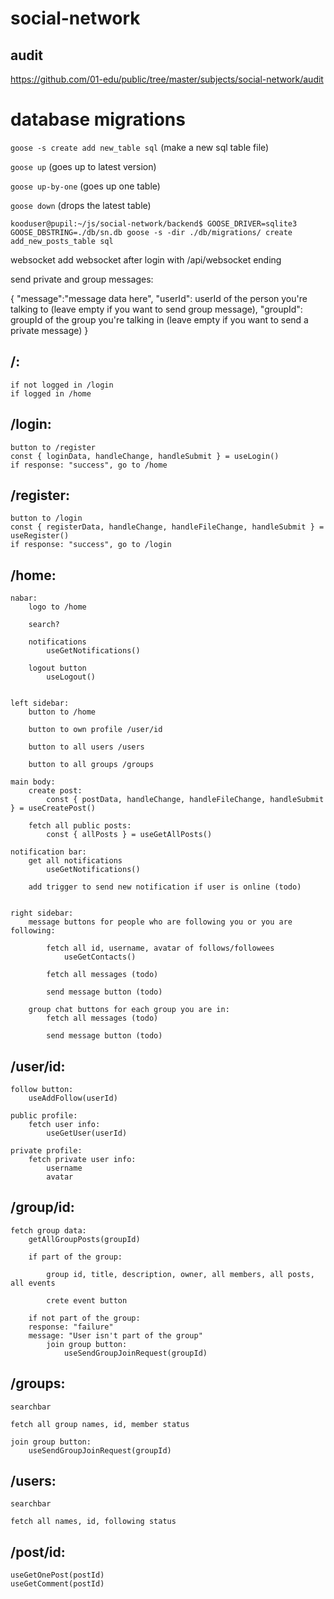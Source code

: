 # social-network

## audit
https://github.com/01-edu/public/tree/master/subjects/social-network/audit

# database migrations

``goose -s create add new_table sql`` (make a new sql table file)

``goose up`` (goes up to latest version)

``goose up-by-one`` (goes up one table)

``goose down`` (drops the latest table)

``kooduser@pupil:~/js/social-network/backend$ GOOSE_DRIVER=sqlite3 GOOSE_DBSTRING=./db/sn.db goose -s -dir ./db/migrations/ create add_new_posts_table sql``


websocket
add websocket after login with /api/websocket ending

send private and group messages:

{
    "message":"message data here",
    "userId": userId of the person you're talking to (leave empty if you want to send group message),
    "groupId": groupId of the group you're talking in (leave empty if you want to send a private message)
}


## /:
    if not logged in /login
    if logged in /home

## /login:
    button to /register
    const { loginData, handleChange, handleSubmit } = useLogin()
    if response: "success", go to /home

## /register:
    button to /login
    const { registerData, handleChange, handleFileChange, handleSubmit } = useRegister()
    if response: "success", go to /login

## /home:
    nabar:
        logo to /home

        search?

        notifications
            useGetNotifications() 

        logout button
            useLogout()


    left sidebar:
        button to /home

        button to own profile /user/id

        button to all users /users

        button to all groups /groups

    main body:
        create post: 
            const { postData, handleChange, handleFileChange, handleSubmit } = useCreatePost()
            
        fetch all public posts:
            const { allPosts } = useGetAllPosts()
        
    notification bar:
        get all notifications
            useGetNotifications()

        add trigger to send new notification if user is online (todo)


    right sidebar:
        message buttons for people who are following you or you are following:

            fetch all id, username, avatar of follows/followees
                useGetContacts()

            fetch all messages (todo)

            send message button (todo)

        group chat buttons for each group you are in:
            fetch all messages (todo)

            send message button (todo)


## /user/id:
    follow button:
        useAddFollow(userId)

    public profile:
        fetch user info:
            useGetUser(userId)

    private profile:
        fetch private user info:
            username
            avatar


## /group/id:
    fetch group data: 
        getAllGroupPosts(groupId)

        if part of the group:

            group id, title, description, owner, all members, all posts, all events

            crete event button

        if not part of the group:
        response: "failure"
        message: "User isn't part of the group"
            join group button:
                useSendGroupJoinRequest(groupId)


## /groups:
    searchbar

    fetch all group names, id, member status
    
    join group button:
        useSendGroupJoinRequest(groupId)


## /users:
    searchbar

    fetch all names, id, following status



## /post/id:
    useGetOnePost(postId)
    useGetComment(postId)



